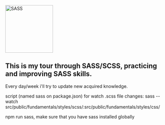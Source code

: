 <a href="https://sass-lang.com/documentation" target="_blank"><img src="https://cdn.jsdelivr.net/gh/devicons/devicon/icons/sass/sass-original.svg" width="150" height="150" title="SASS" /></a>

<h2>This is my tour through SASS/SCSS, practicing and improving SASS skills.</h2>

Every day/week i'll try to update new acquired knowledge.

script (named sass on package.json) for watch .scss file changes: sass --watch src/public/fundamentals/styles/scss/:src/public/fundamentals/styles/css/

npm run sass,
make sure that you have sass installed globally
